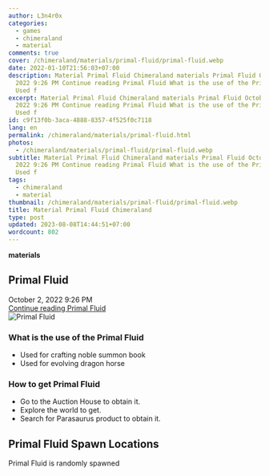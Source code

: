 ```yaml
---
author: L3n4r0x
categories:
  - games
  - chimeraland
  - material
comments: true
cover: /chimeraland/materials/primal-fluid/primal-fluid.webp
date: 2022-01-10T21:56:03+07:00
description: Material Primal Fluid Chimeraland materials Primal Fluid October 2,
  2022 9:26 PM Continue reading Primal Fluid What is the use of the Primal Fluid
  Used f
excerpt: Material Primal Fluid Chimeraland materials Primal Fluid October 2,
  2022 9:26 PM Continue reading Primal Fluid What is the use of the Primal Fluid
  Used f
id: c9f13f0b-3aca-4888-8357-4f525f0c7118
lang: en
permalink: /chimeraland/materials/primal-fluid.html
photos:
  - /chimeraland/materials/primal-fluid/primal-fluid.webp
subtitle: Material Primal Fluid Chimeraland materials Primal Fluid October 2,
  2022 9:26 PM Continue reading Primal Fluid What is the use of the Primal Fluid
  Used f
tags:
  - chimeraland
  - material
thumbnail: /chimeraland/materials/primal-fluid/primal-fluid.webp
title: Material Primal Fluid Chimeraland
type: post
updated: 2023-08-08T14:44:51+07:00
wordcount: 802
---
```


<link
  rel="stylesheet"
  href="https://rawcdn.githack.com/dimaslanjaka/Web-Manajemen/870a349/css/bootstrap-5-3-0-alpha3-wrapper.css"
/>
<section id="bootstrap-wrapper">
  <div data-bs-theme="dark">
    <div
      class="row g-0 border rounded overflow-hidden flex-md-row mb-4 shadow-sm position-relative bg-dark text-light"
    >
      <div class="col p-4 d-flex flex-column position-static">
        <strong class="d-inline-block mb-2 text-success">materials</strong>
        <h2 class="mb-0">Primal Fluid</h2>
        <div class="mb-1 text-muted">October 2, 2022 9:26 PM</div>
        <a
          href="/chimeraland/materials/primal-fluid.html"
          class="stretched-link d-none text-primary"
          >Continue reading Primal Fluid</a
        >
      </div>
      <div class="col-auto d-none d-md-block d-lg-block">
        <img
          src="https://www.webmanajemen.com/chimeraland/materials/primal-fluid/primal-fluid.webp"
          alt="Primal Fluid"
        />
      </div>
    </div>
    <div class="row">
      <div class="col-lg-6 col-12 mb-2">
        <div class="card">
          <div class="card-body">
            <h3 class="card-title">What is the use of the Primal Fluid</h3>
            <div class="card-text">
              <ul>
                <li>Used for crafting noble summon book</li>
                <li>Used for evolving dragon horse</li>
              </ul>
            </div>
          </div>
        </div>
      </div>
      <div class="col-lg-6 col-12 mb-2">
        <div class="card">
          <div class="card-body">
            <h3 class="card-title">How to get Primal Fluid</h3>
            <div class="card-text">
              <ul>
                <li>Go to the Auction House to obtain it.</li>
                <li>Explore the world to get.</li>
                <li>Search for Parasaurus product to obtain it.</li>
              </ul>
            </div>
          </div>
        </div>
      </div>
      <div class="col-12 mb-2">
        <h2>Primal Fluid Spawn Locations</h2>
        <p>Primal Fluid is randomly spawned</p>
      </div>
    </div>
  </div>
</section>